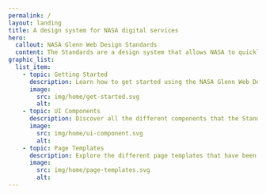 ```yaml
---
permalink: /
layout: landing
title: A design system for NASA digital services
hero:
  callout: NASA Glenn Web Design Standards
  content: The Standards are a design system that allows NASA to quickly prototype and deploy digital products using a baseline of design patterns.
graphic_list:
  list_item:
    - topic: Getting Started
      description: Learn how to get started using the NASA Glenn Web Design Standards for your project, regardless of your technical stack.
      image:
        src: img/home/get-started.svg
        alt:
    - topic: UI Components
      description: Discover all the different components that the Standards provide as both design and development assets.
      image:
        src: img/home/ui-component.svg
        alt:
    - topic: Page Templates
      description: Explore the different page templates that have been created to jump start your product development.
      image:
        src: img/home/page-templates.svg
        alt:
---
```

